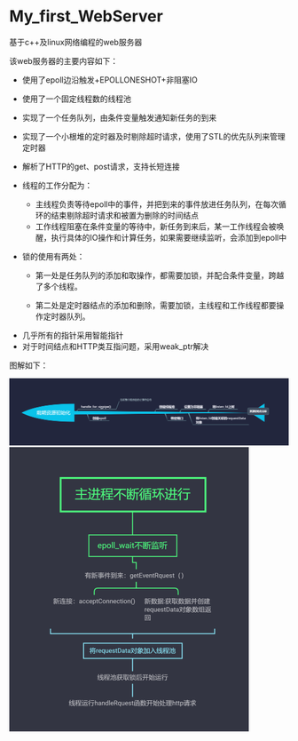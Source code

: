 # My_first_WebServer
基于c++及linux网络编程的web服务器

该web服务器的主要内容如下：

* 使用了epoll边沿触发+EPOLLONESHOT+非阻塞IO

* 使用了一个固定线程数的线程池

* 实现了一个任务队列，由条件变量触发通知新任务的到来

* 实现了一个小根堆的定时器及时剔除超时请求，使用了STL的优先队列来管理定时器

* 解析了HTTP的get、post请求，支持长短连接

* 线程的工作分配为：

  * 主线程负责等待epoll中的事件，并把到来的事件放进任务队列，在每次循环的结束剔除超时请求和被置为删除的时间结点
  * 工作线程阻塞在条件变量的等待中，新任务到来后，某一工作线程会被唤醒，执行具体的IO操作和计算任务，如果需要继续监听，会添加到epoll中  

* 锁的使用有两处：

  * 第一处是任务队列的添加和取操作，都需要加锁，并配合条件变量，跨越了多个线程。

  * 第二处是定时器结点的添加和删除，需要加锁，主线程和工作线程都要操作定时器队列。

    

- 几乎所有的指针采用智能指针
- 对于时间结点和HTTP类互指问题，采用weak_ptr解决

图解如下：

<img src="./images/1.png" style="zoom:50%;" />

<img src="./images/2.png" style="zoom:50%;" />

